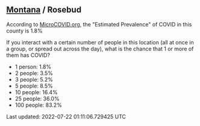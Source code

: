 
## [Montana](/united-states/montana) / Rosebud

According to [MicroCOVID.org](http://microcovid.org),
the "Estimated Prevalence" of COVID in this county is 1.8%

If you interact with a certain number of people in this location
(all at once in a group, or spread out across the day), what is the chance that
1 or more of them has COVID?

- 1 person: 1.8%
- 2 people: 3.5%
- 3 people: 5.2%
- 5 people: 8.5%
- 10 people: 16.4%
- 25 people: 36.0%
- 100 people: 83.2%

Last updated: 2022-07-22 01:11:06.729425 UTC
